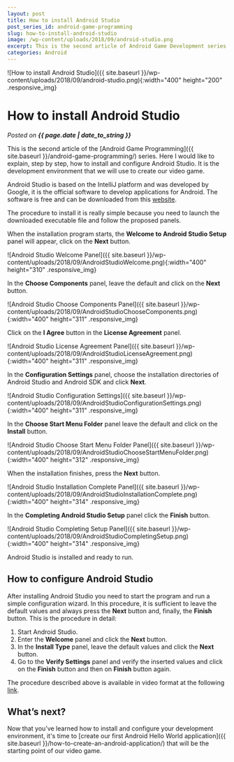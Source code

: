 ```yaml
---
layout: post
title: How to install Android Studio
post_series_id: android-game-programming
slug: how-to-install-android-studio
image: /wp-content/uploads/2018/09/android-studio.png
excerpt: This is the second article of Android Game Development series. Here I explain, step by step, how to install and configure Android Studio.
categories: Android
---
```


![How to install Android Studio]({{ site.baseurl }}/wp-content/uploads/2018/09/android-studio.png){:width="400" height="200" .responsive_img}

# How to install Android Studio
_Posted on **{{ page.date | date_to_string }}**_

This is the second article of the [Android Game Programming]({{ site.baseurl }}/android-game-programming/) series. Here I would like to explain, step by step, how to install and configure Android Studio. It is the development environment that we will use to create our video game.

Android Studio is based on the IntelliJ platform and was developed by Google, it is the official software to develop applications for Android. The software is free and can be downloaded from this [website](https://developer.android.com/sdk/index.html).

The procedure to install it is really simple because you need to launch the downloaded executable file and follow the proposed panels.

When the installation program starts, the **Welcome to Android Studio Setup** panel will appear, click on the **Next** button.

![Android Studio Welcome Panel]({{ site.baseurl }}/wp-content/uploads/2018/09/AndroidStudioWelcome.png){:width="400" height="310" .responsive_img}

In the **Choose Components** panel, leave the default and click on the **Next** button.

![Android Studio Choose Components Panel]({{ site.baseurl }}/wp-content/uploads/2018/09/AndroidStudioChooseComponents.png){:width="400" height="311" .responsive_img}

Click on the **I Agree** button in the **License Agreement** panel.

![Android Studio License Agreement Panel]({{ site.baseurl }}/wp-content/uploads/2018/09/AndroidStudioLicenseAgreement.png){:width="400" height="311" .responsive_img}

In the **Configuration Settings** panel, choose the installation directories of Android Studio and Android SDK and click **Next**.

![Android Studio Configuration Settings]({{ site.baseurl }}/wp-content/uploads/2018/09/AndroidStudioConfigurationSettings.png){:width="400" height="311" .responsive_img}

In the **Choose Start Menu Folder** panel leave the default and click on the **Install** button.

![Android Studio Choose Start Menu Folder Panel]({{ site.baseurl }}/wp-content/uploads/2018/09/AndroidStudioChooseStartMenuFolder.png){:width="400" height="312" .responsive_img}

When the installation finishes, press the **Next** button.

![Android Studio Installation Complete Panel]({{ site.baseurl }}/wp-content/uploads/2018/09/AndroidStudioInstallationComplete.png){:width="400" height="314" .responsive_img}

In the **Completing Android Studio Setup** panel click the **Finish** button.

![Android Studio Completing Setup Panel]({{ site.baseurl }}/wp-content/uploads/2018/09/AndroidStudioCompletingSetup.png){:width="400" height="314" .responsive_img}

Android Studio is installed and ready to run.

## How to configure Android Studio

After installing Android Studio you need to start the program and run a simple configuration wizard. In this procedure, it is sufficient to leave the default values and always press the **Next** button and, finally, the **Finish** button. This is the procedure in detail:

1. Start Android Studio.
2. Enter the **Welcome** panel and click the **Next** button.
3. In the **Install Type** panel, leave the default values and click the **Next** button.
4. Go to the **Verify Settings** panel and verify the inserted values and click on the **Finish** button and then on **Finish** button again.

The procedure described above is available in video format at the following [link](https://developer.android.com/sdk/installing/index.html?pkg=studio).

## What’s next?

Now that you’ve learned how to install and configure your development environment, it's time to [create our first Android Hello World application]({{ site.baseurl }}/how-to-create-an-android-application/) that will be the starting point of our video game.
